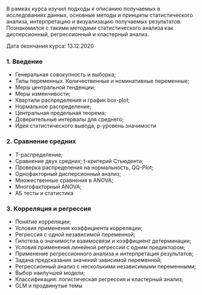 В рамках курса изучил подходы к описанию получаемых в исследованиях данных, основные методы и принципы статистического анализа, интерпретацию и визуализацию получаемых результатов. Познакомился с такими методами статистического анализа как дисперсионный, регрессионный и кластерный анализ.

Дата окончания курса: 13.12.2020

### 1. Введение

- Генеральная совокупность и выборка;
- Типы переменных. Количественные и номинативные переменные;
- Меры центральной тенденции;
- Меры изменчивости;
- Квартили распределения и график box-plot;
- Нормальное распределение;
- Центральная предельная теорема;
- Доверительные интервалы для среднего;
- Идея статистического вывода, p-уровень значимости

### 2. Сравнение средних

- T-распределение;
- Сравнение двух средних; t-критерий Стьюдента;
- Проверка распределения на нормальность, QQ-Plot;
- Однофакторный дисперсионный анализ;
- Множественные сравнения в ANOVA;
- Многофакторный ANOVA;
- АБ тесты и статистика

### 3. Корреляция и регрессия

- Понятие корреляции;
- Условия применения коэффициента корреляции;
- Регрессия с одной независимой переменной;
- Гипотеза о значимости взаимосвязи и коэффициент детерминации;
- Условия применения линейной регрессии с одним предиктором;
- Применение регрессионного анализа и интерпретация результатов;
- Задача предсказания значений зависимой переменной;
- Регрессионный анализ с несколькими независимыми переменными;
- Выбор наилучшей модели;
- Классификация: логистическая регрессия и кластерный анализ;
- GLM и продвинутые темы
